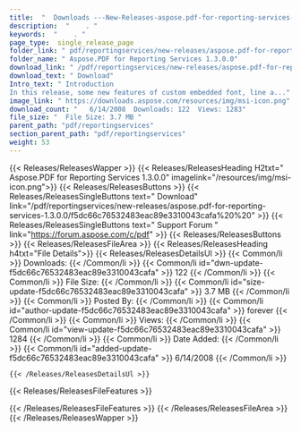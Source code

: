 ```yaml
---
title:  "  Downloads ---New-Releases-aspose.pdf-for-reporting-services-1.3.0.0 . " 
description:  "    . " 
keywords:  "    . " 
page_type:  single_release_page
folder_link: " pdf/reportingservices/new-releases/aspose.pdf-for-reporting-services-1.3.0.0/"
folder_name: " Aspose.PDF for Reporting Services 1.3.0.0"
download_link: " /pdf/reportingservices/new-releases/aspose.pdf-for-reporting-services-1.3.0.0/f5dc66c76532483eac89e3310043cafa"
download_text: " Download"
Intro_text: " Introduction
In this release, some new features of custom embedded font, line a..."
image_link: " https://downloads.aspose.com/resources/img/msi-icon.png"
download_count: "   6/14/2008  Downloads: 122  Views: 1283"
file_size: "  File Size: 3.7 MB "
parent_path: "pdf/reportingservices"
section_parent_path: "pdf/reportingservices"
weight: 53 
---
```


{{< Releases/ReleasesWapper >}}
  {{< Releases/ReleasesHeading H2txt=" Aspose.PDF for Reporting Services 1.3.0.0" imagelink="/resources/img/msi-icon.png">}}
  {{< Releases/ReleasesButtons >}}
    {{< Releases/ReleasesSingleButtons text=" Download" link="/pdf/reportingservices/new-releases/aspose.pdf-for-reporting-services-1.3.0.0/f5dc66c76532483eac89e3310043cafa%20%20" >}}
    {{< Releases/ReleasesSingleButtons text=" Support Forum " link="https://forum.aspose.com/c/pdf" >}}
  {{< Releases/ReleasesButtons >}}
  {{< Releases/ReleasesFileArea >}}
    {{< Releases/ReleasesHeading h4txt="File Details">}}
    {{< Releases/ReleasesDetailsUl >}}
            {{< Common/li  >}} Downloads: {{< /Common/li >}} 
      {{< Common/li id="dwn-update-f5dc66c76532483eac89e3310043cafa" >}} 122 {{< /Common/li >}} 
      {{< Common/li  >}} File Size: {{< /Common/li >}} 
      {{< Common/li id="size-update-f5dc66c76532483eac89e3310043cafa" >}} 3.7 MB {{< /Common/li >}} 
      {{< Common/li  >}} Posted By: {{< /Common/li >}} 
      {{< Common/li id="author-update-f5dc66c76532483eac89e3310043cafa" >}} forever {{< /Common/li >}} 
      {{< Common/li  >}} Views: {{< /Common/li >}} 
      {{< Common/li id="view-update-f5dc66c76532483eac89e3310043cafa" >}} 1284 {{< /Common/li >}} 
      {{< Common/li  >}} Date Added: {{< /Common/li >}} 
      {{< Common/li id="added-update-f5dc66c76532483eac89e3310043cafa" >}} 6/14/2008 {{< /Common/li >}} 

    {{< /Releases/ReleasesDetailsUl >}}

  {{< Releases/ReleasesFileFeatures >}}
      
  {{< /Releases/ReleasesFileFeatures >}}
 {{< /Releases/ReleasesFileArea >}}
{{< /Releases/ReleasesWapper >}}


